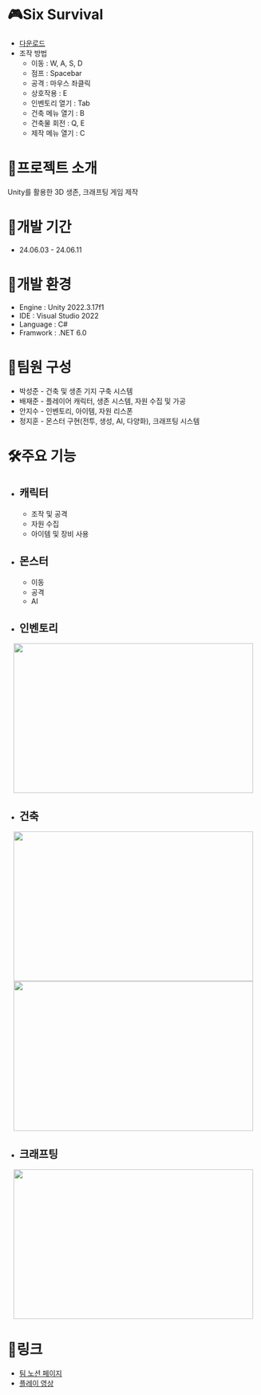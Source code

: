 # 🎮Six Survival
- [다운로드](https://drive.google.com/file/d/1S4Xb_3mXEivs6t3KinKGiZoeyNDcz3aq/view?usp=drive_link)
- 조작 방법
  - 이동 : W, A, S, D
  - 점프 : Spacebar
  - 공격 : 마우스 좌클릭
  - 상호작용 : E
  - 인벤토리 열기 : Tab
  - 건축 메뉴 열기 : B
  - 건축물 회전 : Q, E
  - 제작 메뉴 열기 : C

# 📢프로젝트 소개
Unity를 활용한 3D 생존, 크래프팅 게임 제작

# 📅개발 기간
- 24.06.03 - 24.06.11
  
# 📝개발 환경
- Engine : Unity 2022.3.17f1
- IDE : Visual Studio 2022
- Language : C#
- Framwork : .NET 6.0
  
# 🏃팀원 구성
- 박성준 - 건축 및 생존 기지 구축 시스템
- 배재준 - 플레이어 캐릭터, 생존 시스템, 자원 수집 및 가공
- 안지수 - 인벤토리, 아이템, 자원 리스폰
- 정지훈 - 몬스터 구현(전투, 생성, AI, 다양화), 크래프팅 시스템
  
# 🛠️주요 기능
- ## 캐릭터
  - 조작 및 공격
  - 자원 수집
  - 아이템 및 장비 사용
    
- ## 몬스터
  - 이동
  - 공격
  - AI
    
- ## 인벤토리
<p align="center">
<img src="https://github.com/ddun2/SixSurvival/assets/67744902/dc0d45b5-b178-4307-a08f-2ba0ff4376d6" width="480" height="300">
</p>

- ## 건축
<p align="center">
<img src="https://github.com/ddun2/SixSurvival/assets/67744902/c8ba4951-dc1f-433d-9c4c-01bc66dafb33" width="480" height="300">

<img src="https://github.com/ddun2/SixSurvival/assets/67744902/92ed7717-3531-4caf-b061-7d71facd0fc7" width="480" height="300">
</p>

- ## 크래프팅
<p align="center">
<img src="https://github.com/ddun2/SixSurvival/assets/67744902/6971e721-50ff-4f84-ae0d-dbf011203509" width="480" height="300">
</p>

# 🔔링크
- [팀 노션 페이지](https://teamsparta.notion.site/0b9faf2d9d5945d2bf4fe749d2a26ecd)
- [플레이 영상](https://www.youtube.com/watch?v=AHXV1uKcp28)
